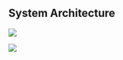 ## System Architecture
![](../img/matrix-creator-system-architecture.png)

![](../img/matrix-creator-system-architecture-expanded.png)

